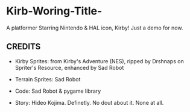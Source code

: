 # Kirb-Woring-Title-
A platformer Starring Nintendo & HAL icon, Kirby! Just a demo for now.

 ## CREDITS
 - Kirby Sprites: from Kirby's Adventure (NES), ripped by Drshnaps on Spriter's Resource, enhanced by Sad Robot
 
 - Terrain Sprites: Sad Robot
 
 - Code: Sad Robot & pygame library
 
 - Story: Hideo Kojima. Definetly. No dout about it. None at all.
